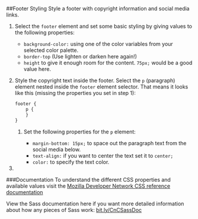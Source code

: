 ##Footer Styling
Style a footer with copyright information and social media links.

1. Select the `footer` element and set some basic styling by giving values to the following properties:

    * `background-color:` using one of the color variables from your selected color palette.
    * `border-top` (Use lighten or darken here again!)
    * `height` to give it enough room for the content.  `75px;` would be a good value here.
    
2. Style the copyright text inside the footer.  Select the `p` (paragraph) element nested inside the `footer` element selector.  That means it looks like this (missing the properties you set in step 1):
    
     ```sass
     footer {
         p {
         }
     }
     ``` 
     
     1. Set the following properties for the `p` element:
         
         * `margin-bottom: 15px;` to space out the paragraph text from the social media below.
         * `text-align:` if you want to center the text set it to `center;`
         * `color:` to specify the text color.
         
 3. 

###Documentation
To understand the different CSS properties and available values visit the [Mozilla Developer Network CSS reference documentation](https://developer.mozilla.org/en-US/docs/Web/CSS/Reference)

View the Sass documentation here if you want more detailed information about how any pieces of Sass work: [bit.ly/CnCSassDoc](http://bit.ly/CnCSassDoc) 
